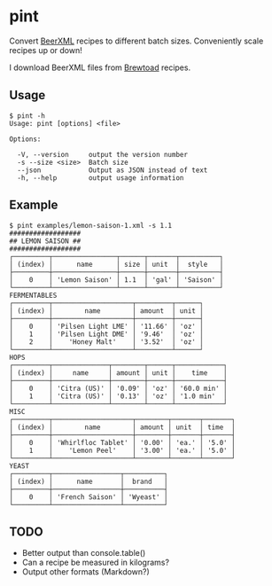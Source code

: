 # pint

Convert [BeerXML](http://www.beerxml.com/) recipes to different batch sizes. Conveniently scale recipes up or down!

I download BeerXML files from [Brewtoad](https://www.brewtoad.com/) recipes.

## Usage

```
$ pint -h
Usage: pint [options] <file>

Options:

  -V, --version     output the version number
  -s --size <size>  Batch size
  --json            Output as JSON instead of text
  -h, --help        output usage information
```

## Example

```
$ pint examples/lemon-saison-1.xml -s 1.1
##################
## LEMON SAISON ##
##################
┌─────────┬────────────────┬──────┬───────┬──────────┐
│ (index) │      name      │ size │ unit  │  style   │
├─────────┼────────────────┼──────┼───────┼──────────┤
│    0    │ 'Lemon Saison' │ 1.1  │ 'gal' │ 'Saison' │
└─────────┴────────────────┴──────┴───────┴──────────┘
FERMENTABLES
┌─────────┬────────────────────┬─────────┬──────┐
│ (index) │        name        │ amount  │ unit │
├─────────┼────────────────────┼─────────┼──────┤
│    0    │ 'Pilsen Light LME' │ '11.66' │ 'oz' │
│    1    │ 'Pilsen Light DME' │ '9.46'  │ 'oz' │
│    2    │    'Honey Malt'    │ '3.52'  │ 'oz' │
└─────────┴────────────────────┴─────────┴──────┘
HOPS
┌─────────┬──────────────┬────────┬──────┬────────────┐
│ (index) │     name     │ amount │ unit │    time    │
├─────────┼──────────────┼────────┼──────┼────────────┤
│    0    │ 'Citra (US)' │ '0.09' │ 'oz' │ '60.0 min' │
│    1    │ 'Citra (US)' │ '0.13' │ 'oz' │ '1.0 min'  │
└─────────┴──────────────┴────────┴──────┴────────────┘
MISC
┌─────────┬────────────────────┬────────┬───────┬───────┐
│ (index) │        name        │ amount │ unit  │ time  │
├─────────┼────────────────────┼────────┼───────┼───────┤
│    0    │ 'Whirlfloc Tablet' │ '0.00' │ 'ea.' │ '5.0' │
│    1    │    'Lemon Peel'    │ '3.00' │ 'ea.' │ '5.0' │
└─────────┴────────────────────┴────────┴───────┴───────┘
YEAST
┌─────────┬─────────────────┬──────────┐
│ (index) │      name       │  brand   │
├─────────┼─────────────────┼──────────┤
│    0    │ 'French Saison' │ 'Wyeast' │
└─────────┴─────────────────┴──────────┘
```

## TODO

* Better output than console.table()
* Can a recipe be measured in kilograms?
* Output other formats (Markdown?)
